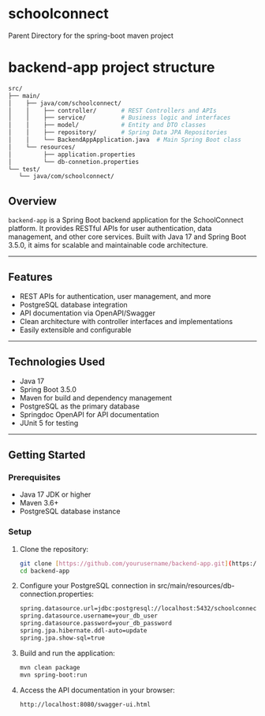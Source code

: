 # schoolconnect
Parent Directory for the spring-boot maven project

# backend-app project structure
   ```bash
src/
 ├── main/
 │    ├── java/com/schoolconnect/
 │    │    ├── controller/       # REST Controllers and APIs
 │    │    ├── service/          # Business logic and interfaces
 │    │    ├── model/            # Entity and DTO classes
 │    │    ├── repository/       # Spring Data JPA Repositories
 │    │    └── BackendAppApplication.java  # Main Spring Boot class
 │    └── resources/
 │         ├── application.properties
 │         └── db-connetion.properties
 └── test/
      └── java/com/schoolconnect/

   ```

## Overview

`backend-app` is a Spring Boot backend application for the SchoolConnect platform. It provides RESTful APIs for user authentication, data management, and other core services. Built with Java 17 and Spring Boot 3.5.0, it aims for scalable and maintainable code architecture.

---

## Features

- REST APIs for authentication, user management, and more
- PostgreSQL database integration
- API documentation via OpenAPI/Swagger
- Clean architecture with controller interfaces and implementations
- Easily extensible and configurable

---

## Technologies Used

- Java 17
- Spring Boot 3.5.0
- Maven for build and dependency management
- PostgreSQL as the primary database
- Springdoc OpenAPI for API documentation
- JUnit 5 for testing

---

## Getting Started

### Prerequisites

- Java 17 JDK or higher
- Maven 3.6+
- PostgreSQL database instance

### Setup

1. Clone the repository:

   ```bash
   git clone [https://github.com/yourusername/backend-app.git](https://github.com/learnjavadev/schoolconnect)
   cd backend-app

2. Configure your PostgreSQL connection in src/main/resources/db-connection.properties:

   ```bash
   spring.datasource.url=jdbc:postgresql://localhost:5432/schoolconnect
   spring.datasource.username=your_db_user
   spring.datasource.password=your_db_password
   spring.jpa.hibernate.ddl-auto=update
   spring.jpa.show-sql=true

3. Build and run the application:

   ```bash
   mvn clean package
   mvn spring-boot:run

4. Access the API documentation in your browser:

   ```bash
   http://localhost:8080/swagger-ui.html



